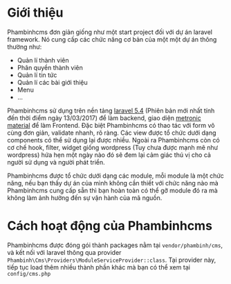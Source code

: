 # Giới thiệu
Phambinhcms đơn giản giống như một start project đối với dự án laravel framework. Nó cung cấp các chức năng cơ bản của một một dự án thông thường như:
* Quản lí thành viên
* Phân quyền thành viên
* Quản lí tin tức
* Quản lí các bài giới thiệu
* Menu
* ...

Phambinhcms sử dụng trên nền tảng [laravel 5.4](http://laravel.com) (Phiên bản mới nhất tính đến thời điểm ngày 13/03/2017) để làm backend, giao diện [metronic material](http://keenthemes.com/preview/metronic/theme/admin_4/) để làm Frontend.
Đặc biệt Phambinhcms có thao tác với form vô cùng đơn giản, validate nhanh, rõ ràng. Các view được tổ chức dưới dạng components có thể sử dụng lại được nhiều. Ngoài ra Phambinhcms còn có cơ chế hook, filter, widget giống wordpress (Tuy chưa được mạnh mẽ như wordpress) hứa hẹn một ngày nào đó sẽ đem lại cảm giác thú vị cho cả người sử dụng và người phát triển.

Phambinhcms được tổ chức dưới dạng các module, mỗi module là một chức năng, nếu bạn thấy dự án của mình không cần thiết với chức năng nào mà Phambinhcms cung cấp sẵn thì bạn hoàn toàn có thể gỡ module đó ra mà không làm ảnh hưởng đến sự vận hành của mã nguồn.

# Cách hoạt động của Phambinhcms
Phambinhcms được đóng gói thành packages nằm tại `vendor/phambinh/cms`, và kết nối với laravel thông qua provider `Phambinh\Cms\Providers\ModuleServiceProvider::class`. Tại provider này, tiếp tục load thêm nhiều thành phần khác mà bạn có thể xem tại `config/cms.php`
